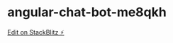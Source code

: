 # angular-chat-bot-me8qkh

[Edit on StackBlitz ⚡️](https://stackblitz.com/edit/angular-chat-bot-me8qkh)